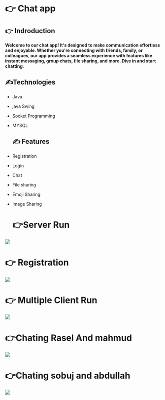 #  👉  Chat app


## 👉 Indroduction 

**Welcome to our chat app! It's designed to make communication effortless and enjoyable. Whether you're connecting with friends, family, or colleagues, our app provides a seamless experience with features like instant messaging, group chats, file sharing, and more. Dive in and start chatting**.


## ✍️Technologies

- Java
- java Swing
- Socket Programming
- MYSQL
  ## ✍️ Features

- Registration
- Login
- Chat
- File sharing
- Emoji Sharing
- Image Sharing
  

   # 👉Server Run  
 
 

<img    src="https://github.com/Rasel-Mahmud-61/Chat-Application-Using-Java-Swing-Socket-Programming-/blob/main/chart-application/run%20server.png">


 
# 👉 Registration 



<img    src="https://github.com/Rasel-Mahmud-61/Chat-Application-Using-Java-Swing-Socket-Programming-/blob/main/chart-application/registration.png">


# 👉  Multiple Client Run 



<img    src="https://github.com/Rasel-Mahmud-61/Chat-Application-Using-Java-Swing-Socket-Programming-/blob/main/chart-application/runfirstclient.png">


   # 👉Chating Rasel And mahmud



<img    src="https://github.com/Rasel-Mahmud-61/Chat-Application-Using-Java-Swing-Socket-Programming-/blob/main/chart-application/conversation%20between%20rasel%20and%20mahmud.png">

  # 👉Chating sobuj and abdullah 
<img    src="https://github.com/Rasel-Mahmud-61/Chat-Application-Using-Java-Swing-Socket-Programming-/blob/main/chart-application/conversation%20between%20sobuj%20abdullah%20.png">



